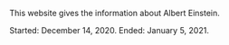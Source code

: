 This website gives the information about Albert Einstein.

Started: December 14, 2020.
Ended: January 5, 2021.
